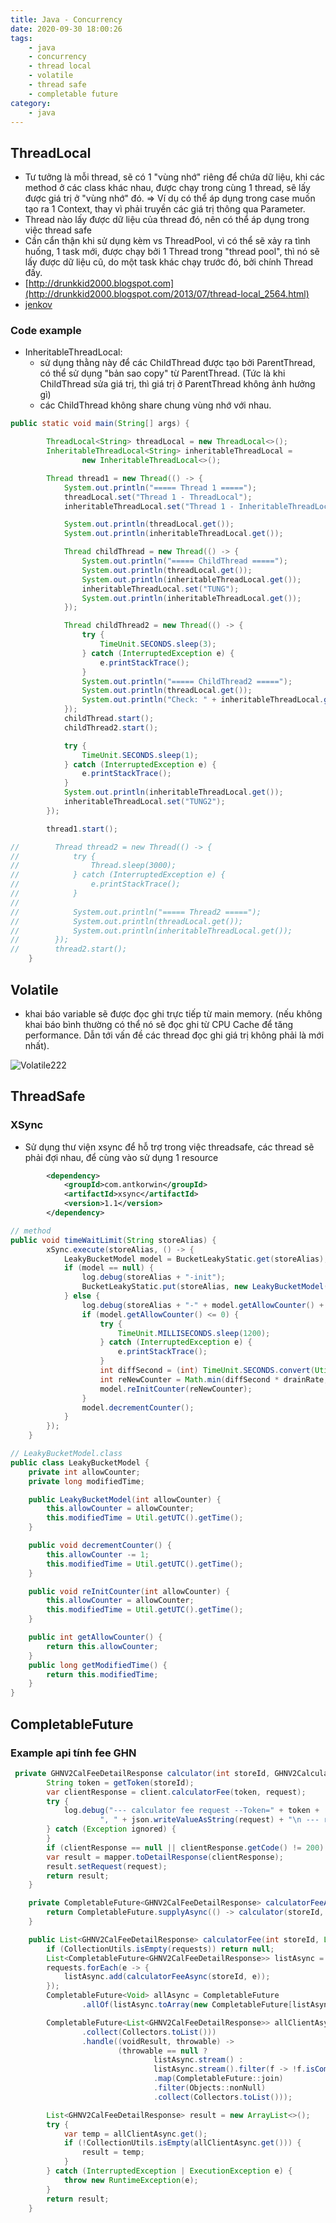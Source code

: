 ```yaml
---
title: Java - Concurrency
date: 2020-09-30 18:00:26
tags:
    - java
    - concurrency
    - thread local
    - volatile
    - thread safe
    - completable future
category: 
    - java
---
```



## ThreadLocal
- Tư tưởng là mỗi thread, sẽ có 1 "vùng nhớ" riêng để chứa dữ liệu, khi các method ở các class khác nhau, được chạy trong cùng 1 thread, sẽ lấy được giá trị ở "vùng nhớ" đó.
=> Ví dụ có thể áp dụng trong case muốn tạo ra 1 Context, thay vì phải truyền các giá trị thông qua Parameter.
- Thread nào lấy được dữ liệu của thread đó, nên có thể áp dụng trong việc thread safe
- Cần cẩn thận khi sử dụng kèm vs ThreadPool, vì có thể sẽ xảy ra tình huống, 1 task mới, được chạy bởi 1 Thread trong "thread pool", thì nó sẽ lấy được dữ liệu cũ, do một task khác
chạy trước đó, bởi chính Thread đấy.
- [http://drunkkid2000.blogspot.com](http://drunkkid2000.blogspot.com/2013/07/thread-local_2564.html)
- [jenkov](http://tutorials.jenkov.com/java-concurrency/threadlocal.html)

### Code example
- InheritableThreadLocal: 
    - sử dụng thằng này để các ChildThread được tạo bởi ParentThread, có thể sử dụng "bản sao copy" từ ParentThread. (Tức là khi ChildThread sửa giá trị, thì giá trị ở ParentThread không ảnh hưởng gì)
    - các ChildThread không share chung vùng nhớ với nhau.

```java
public static void main(String[] args) {

        ThreadLocal<String> threadLocal = new ThreadLocal<>();
        InheritableThreadLocal<String> inheritableThreadLocal =
                new InheritableThreadLocal<>();

        Thread thread1 = new Thread(() -> {
            System.out.println("===== Thread 1 =====");
            threadLocal.set("Thread 1 - ThreadLocal");
            inheritableThreadLocal.set("Thread 1 - InheritableThreadLocal");

            System.out.println(threadLocal.get());
            System.out.println(inheritableThreadLocal.get());

            Thread childThread = new Thread(() -> {
                System.out.println("===== ChildThread =====");
                System.out.println(threadLocal.get());
                System.out.println(inheritableThreadLocal.get());
                inheritableThreadLocal.set("TUNG");
                System.out.println(inheritableThreadLocal.get());
            });

            Thread childThread2 = new Thread(() -> {
                try {
                    TimeUnit.SECONDS.sleep(3);
                } catch (InterruptedException e) {
                    e.printStackTrace();
                }
                System.out.println("===== ChildThread2 =====");
                System.out.println(threadLocal.get());
                System.out.println("Check: " + inheritableThreadLocal.get());
            });
            childThread.start();
            childThread2.start();

            try {
                TimeUnit.SECONDS.sleep(1);
            } catch (InterruptedException e) {
                e.printStackTrace();
            }
            System.out.println(inheritableThreadLocal.get());
            inheritableThreadLocal.set("TUNG2");
        });

        thread1.start();

//        Thread thread2 = new Thread(() -> {
//            try {
//                Thread.sleep(3000);
//            } catch (InterruptedException e) {
//                e.printStackTrace();
//            }
//
//            System.out.println("===== Thread2 =====");
//            System.out.println(threadLocal.get());
//            System.out.println(inheritableThreadLocal.get());
//        });
//        thread2.start();
    }
```

## Volatile 
- khai báo variable sẽ được đọc ghi trực tiếp từ main memory. (nếu không khai báo bình thường có thể nó sẽ đọc ghi từ CPU Cache để tăng performance. Dẫn tới vấn đề các thread đọc ghi giá trị không phải là mới nhất).

![Volatile222](https://images.viblo.asia/59d1214d-4438-4f46-878f-5db8af35fa1c.png)
## ThreadSafe
### XSync
- Sử dụng thư viện xsync để hỗ trợ trong việc threadsafe, các thread sẽ phải đợi nhau, để cùng vào sử dụng 1 resource

```xml
        <dependency>
            <groupId>com.antkorwin</groupId>
            <artifactId>xsync</artifactId>
            <version>1.1</version>
        </dependency>
```

```java
// method
public void timeWaitLimit(String storeAlias) {
        xSync.execute(storeAlias, () -> {
            LeakyBucketModel model = BucketLeakyStatic.get(storeAlias);
            if (model == null) {
                log.debug(storeAlias + "-init");
                BucketLeakyStatic.put(storeAlias, new LeakyBucketModel(bucketSize));
            } else {
                log.debug(storeAlias + "-" + model.getAllowCounter() + "/" + bucketSize);
                if (model.getAllowCounter() <= 0) {
                    try {
                        TimeUnit.MILLISECONDS.sleep(1200);
                    } catch (InterruptedException e) {
                        e.printStackTrace();
                    }
                    int diffSecond = (int) TimeUnit.SECONDS.convert(Util.getUTC().getTime() - model.getModifiedTime(), TimeUnit.MILLISECONDS);
                    int reNewCounter = Math.min(diffSecond * drainRate, bucketSize);
                    model.reInitCounter(reNewCounter);
                }
                model.decrementCounter();
            }
        });
    }

// LeakyBucketModel.class
public class LeakyBucketModel {
    private int allowCounter;
    private long modifiedTime;

    public LeakyBucketModel(int allowCounter) {
        this.allowCounter = allowCounter;
        this.modifiedTime = Util.getUTC().getTime();
    }

    public void decrementCounter() {
        this.allowCounter -= 1;
        this.modifiedTime = Util.getUTC().getTime();
    }

    public void reInitCounter(int allowCounter) {
        this.allowCounter = allowCounter;
        this.modifiedTime = Util.getUTC().getTime();
    }

    public int getAllowCounter() {
        return this.allowCounter;
    }
    public long getModifiedTime() {
        return this.modifiedTime;
    }
}

```

## CompletableFuture
### Example api tính fee GHN

```java
 private GHNV2CalFeeDetailResponse calculator(int storeId, GHNV2CalculatorFeeRequest request) {
        String token = getToken(storeId);
        var clientResponse = client.calculatorFee(token, request);
        try {
            log.debug("--- calculator fee request --Token=" + token +
                    ", " + json.writeValueAsString(request) + "\n --- response " + json.writeValueAsString(clientResponse));
        } catch (Exception ignored) {
        }
        if (clientResponse == null || clientResponse.getCode() != 200) return null;
        var result = mapper.toDetailResponse(clientResponse);
        result.setRequest(request);
        return result;
    }

    private CompletableFuture<GHNV2CalFeeDetailResponse> calculatorFeeAsync(int storeId, GHNV2CalculatorFeeRequest request) {
        return CompletableFuture.supplyAsync(() -> calculator(storeId, request));
    }

    public List<GHNV2CalFeeDetailResponse> calculatorFee(int storeId, List<GHNV2CalculatorFeeRequest> requests) {
        if (CollectionUtils.isEmpty(requests)) return null;
        List<CompletableFuture<GHNV2CalFeeDetailResponse>> listAsync = new ArrayList<>();
        requests.forEach(e -> {
            listAsync.add(calculatorFeeAsync(storeId, e));
        });
        CompletableFuture<Void> allAsync = CompletableFuture
                .allOf(listAsync.toArray(new CompletableFuture[listAsync.size()]));

        CompletableFuture<List<GHNV2CalFeeDetailResponse>> allClientAsync = allAsync.thenApply(v -> listAsync.stream().map(CompletableFuture::join)
                .collect(Collectors.toList()))
                .handle((voidResult, throwable) ->
                        (throwable == null ?
                                listAsync.stream() :
                                listAsync.stream().filter(f -> !f.isCompletedExceptionally()))
                                .map(CompletableFuture::join)
                                .filter(Objects::nonNull)
                                .collect(Collectors.toList()));

        List<GHNV2CalFeeDetailResponse> result = new ArrayList<>();
        try {
            var temp = allClientAsync.get();
            if (!CollectionUtils.isEmpty(allClientAsync.get())) {
                result = temp;
            }
        } catch (InterruptedException | ExecutionException e) {
            throw new RuntimeException(e);
        }
        return result;
    }
```
